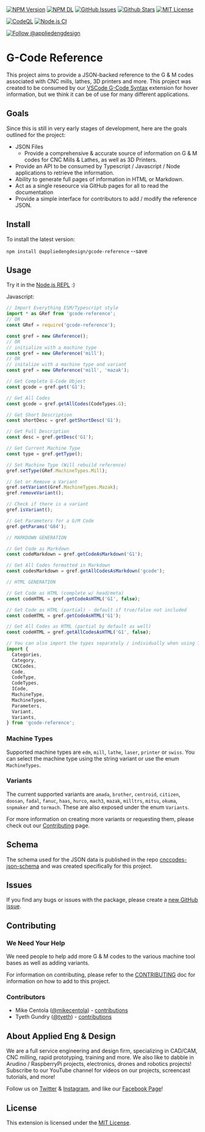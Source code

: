 [![NPM Version](https://badgen.net/npm/v/@appliedengdesign/gcode-reference)](https://www.npmjs.com/package/@appliedengdesign/gcode-reference) [![NPM DL](https://badgen.net/npm/dt/@appliedengdesign/gcode-reference)](https://www.npmjs.com/package/@appliedengdesign/gcode-reference) [![GitHub Issues](https://badgen.net/github/open-issues/appliedengdesign/gcode-reference)](https://github.com/appliedengdesign/gcode-reference/issues)
[![Github Stars](https://badgen.net/github/stars/appliedengdesign/gcode-reference)](https://github.com/appliedengdesign/gcode-reference) [![MIT License](https://badgen.net/badge/license/MIT)](https://opensource.org/licenses/MIT)

[![CodeQL](https://github.com/appliedengdesign/gcode-reference/actions/workflows/codeql.yml/badge.svg)](https://github.com/appliedengdesign/gcode-reference/actions/workflows/codeql.yml) [![Node.js CI](https://github.com/appliedengdesign/gcode-reference/actions/workflows/nodejs-ci.yml/badge.svg)](https://github.com/appliedengdesign/gcode-reference/actions/workflows/nodejs-ci.yml)

[![Follow @appliedengdesign](https://badgen.net/badge/icon/follow?icon=twitter&label)](https://twitter.com/appliedengdes)

# G-Code Reference

This project aims to provide a JSON-backed reference to the G & M codes associated with CNC mills, lathes, 3D printers and more. This project was created to be consumed by our [VSCode G-Code Syntax](https://github.com/appliedengdesign/vscode-gcode-syntax) extension for hover information, but we think it can be of use for many different applications.

## Goals

Since this is still in very early stages of development, here are the goals outlined for the project:

- JSON Files
  - Provide a comprehensive & accurate source of information on G & M codes for CNC Mills & Lathes, as well as 3D Printers.
- Provide an API to be consumed by Typescript / Javascript / Node applications to retrieve the information.
- Ability to generate full pages of information in HTML or Markdown.
- Act as a single reseource via GitHub pages for all to read the documentation
- Provide a simple interface for contributors to add / modify the reference JSON.

## Install

To install the latest version:

`npm install @appliedengdesign/gcode-reference` --save

## Usage

Try it in the [Node.js REPL](https://npm.runkit.com/%40appliedengdesign%2Fgcode-reference) :)

Javascript:

```javascript
// Import Everything ESM/Typescript style
import * as GRef from 'gcode-reference';
// OR
const GRef = require('gcode-reference');

const gref = new GReference();
// OR
// initialize with a machine type
const gref = new GReference('mill');
// OR
// initalize with a machine type and variant
const gref = new GReference('mill', 'mazak');

// Get Complete G-Code Object
const gcode = gref.get('G1');

// Get All Codes
const gcode = gref.getAllCodes(CodeTypes.G);

// Get Short Description
const shortDesc = gref.getShortDesc('G1');

// Get Full Description
const desc = gref.getDesc('G1');

// Get Current Machine Type
const type = gref.getType();

// Set Machine Type (Will rebuild reference)
gref.setType(GRef.MachineTypes.Mill);

// Set or Remove a Variant
gref.setVariant(Gref.MachineTypes.Mazak);
gref.removeVariant();

// Check if there is a variant
gref.isVariant();

// Get Parameters for a G/M Code
gref.getParams('G84');

// MARKDOWN GENERATION

// Get Code as Markdown
const codeMarkdown = gref.getCodeAsMarkdown('G1');

// Get All Codes formatted in Markdown
const codesMarkdown = gref.getAllCodesAsMarkdown('gcode');

// HTML GENERATION

// Get Code as HTML (complete w/ head/meta)
const codeHTML = gref.getCodeAsHTML('G1', false);

// Get Code as HTML (partial) - default if true/false not included
const codeHTML = gref.getCodeAsHTML('G1');

// Get All Codes as HTML (partial by default as well)
const codeHTML = gref.getAllCodesAsHTML('G1', false);

// You can also import the types separately / individually when using Typescript
import {
  Categories,
  Category,
  CNCCodes,
  Code,
  CodeType,
  CodeTypes,
  ICode,
  MachineType,
  MachineTypes,
  Parameters,
  Variant,
  Variants,
} from 'gcode-reference';
```

### Machine Types

Supported machine types are `edm`, `mill`, `lathe`, `laser`, `printer` or `swiss`. You can select the machine type using the string variant or use the enum `MachineTypes`.

### Variants

The current supported variants are `amada`, `brother`, `centroid`, `citizen`, `doosan`, `fadal`, `fanuc`, `haas`, `hurco`, `mach3`, `mazak`, `milltrs`, `mitsu`, `okuma`, `snpmaker` and `tormach`. These are also exposed under the enum `Variants`.

For more information on creating more variants or requesting them, please check out our [Contributing](CONTRIBUTING.md) page.

## Schema

The schema used for the JSON data is published in the repo [cnccodes-json-schema](https://github.com/appliedengdesign/cnccodes-json-schema) and was created specifically for this project.

## Issues

If you find any bugs or issues with the package, please create a [new GitHub issue](https://github.com/appliedengdesign/gcode-reference/issues).

## Contributing

### We Need Your Help

We need people to help add more G & M codes to the various machine tool bases as well as adding variants.

For information on contributing, please refer to the [CONTRIBUTING](https://github.com/appliedengdesign/gcode-reference/blob/master/CONTRIBUTING.md) doc for information on how to add to this project.

### Contributors

- Mike Centola ([@mikecentola](https://github.com/mikecentola)) - [contributions](https://github.com/appliedengdesign/gcode-reference/commits?author=mikecentola)
- Tyeth Gundry ([@tyeth](https://github.com/tyeth)) - [contributions](https://github.com/appliedengdesign/gcode-reference/commits?author=tyeth)

## About Applied Eng & Design

We are a full service engineering and design firm, specializing in CAD/CAM, CNC milling, rapid prototyping, training and more. We also like to dabble in Arudino / RaspberryPi projects, electronics, drones and robotics projects! Subscribe to our YouTube channel for videos on our projects, screencast tutorials, and more!

Follow us on [Twitter](https://twitter.com/appliedengdes) & [Instagram](https://instagram.com/appliedengdes), and like our [Facebook Page](https://facebook.com/appliedengdesign)!

## License

This extension is licensed under the [MIT License](https://opensource.org/licenses/MIT).
